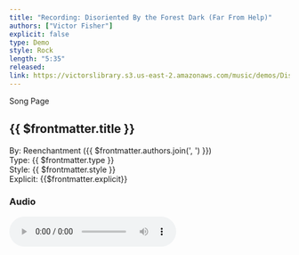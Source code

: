 ```yaml
---
title: "Recording: Disoriented By the Forest Dark (Far From Help)"
authors: ["Victor Fisher"]
explicit: false
type: Demo  
style: Rock
length: "5:35"
released:
link: https://victorslibrary.s3.us-east-2.amazonaws.com/music/demos/Disoriented+By+the+Forest+Dark+(Far+From+Help).mp3
---
```


<g-link to="/34">Song Page</g-link>

## {{ $frontmatter.title }}

By: <g-link to="/16">Reenchantment</g-link> ({{ $frontmatter.authors.join(', ') }})  
Type: {{ $frontmatter.type }}  
Style: {{ $frontmatter.style }}  
Explicit: {{$frontmatter.explicit}}

### Audio

<audio controls controlsList="nodownload">
  <source :src="$frontmatter.link" type="audio/mpeg">
Your browser does not support the audio element.
</audio>
